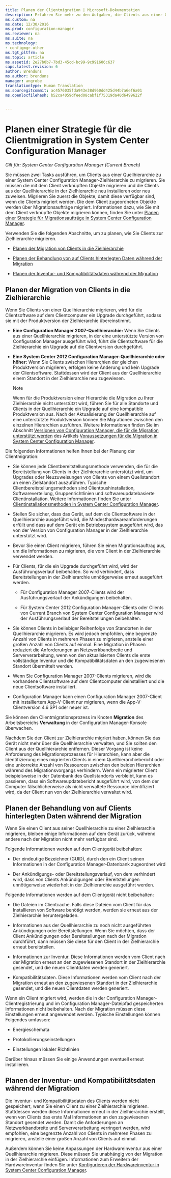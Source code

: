 ```yaml
---
title: Planen der Clientmigration | Microsoft-Dokumentation
description: Erfahren Sie mehr zu den Aufgaben, die Clients aus einer Quellhierarchie zu einer Zielhierarchie in System Center Configuration Manager migrieren.
ms.custom: na
ms.date: 12/30/2016
ms.prod: configuration-manager
ms.reviewer: na
ms.suite: na
ms.technology:
- configmgr-other
ms.tgt_pltfrm: na
ms.topic: article
ms.assetid: 2e27b0b7-7bd3-45cd-bc99-9c991606c637
caps.latest.revision: 6
author: Brenduns
ms.author: brenduns
manager: angrobe
translationtype: Human Translation
ms.sourcegitcommit: ac4576035fda943e38d960dd425d44b7a6ef6a01
ms.openlocfilehash: b52ca4059dfeed08cabf1f75319da40d6499622f


---
```

# <a name="plan-a-client-migration-strategy-in-system-center-configuration-manager"></a>Planen einer Strategie für die Clientmigration in System Center Configuration Manager

*Gilt für: System Center Configuration Manager (Current Branch)*

Sie müssen zwei Tasks ausführen, um Clients aus einer Quellhierarchie zu einer System Center Configuration Manager-Zielhierarchie zu migrieren. Sie müssen die mit dem Client verknüpften Objekte migrieren und die Clients aus der Quellhierarchie in der Zielhierarchie neu installieren oder neu zuweisen. Migrieren Sie zuerst die Objekte, damit diese verfügbar sind, wenn die Clients migriert werden. Die dem Client zugeordneten Objekte werden über Migrationsaufträge migriert. Informationen dazu, wie Sie mit dem Client verknüpfte Objekte migrieren können, finden Sie unter [Planen einer Strategie für Migrationsaufträge in System Center Configuration Manager](../../core/migration/planning-a-migration-job-strategy.md).  

 Verwenden Sie die folgenden Abschnitte, um zu planen, wie Sie Clients zur Zielhierarchie migrieren.  

-   [Planen der Migration von Clients in die Zielhierarchie](#Planning_for_Client_Agent_Migration)  

-   [Planen der Behandlung von auf Clients hinterlegten Daten während der Migration](#Planning_for_Client_Data_Migration)  

-   [Planen der Inventur- und Kompatibilitätsdaten während der Migration](#Planning_for_Inventory_data_migration)  

##  <a name="a-nameplanningforclientagentmigrationa-plan-to-migrate-clients-to-the-destination-hierarchy"></a><a name="Planning_for_Client_Agent_Migration"></a> Planen der Migration von Clients in die Zielhierarchie  
 Wenn Sie Clients von einer Quellhierarchie migrieren, wird für die Clientsoftware auf dem Clientcomputer ein Upgrade durchgeführt, sodass sie mit der Produktversion der Zielhierarchie übereinstimmt.  

-   **Eine Configuration Manager 2007-Quellhierarchie:** Wenn Sie Clients aus einer Quellhierarchie migrieren, in der eine unterstützte Version von Configuration Manager ausgeführt wird, führt die Clientsoftware für die Zielhierarchie ein Upgrade auf die Clientversion durchgeführt.  

-   **Eine System Center 2012 Configuration Manager-Quellhierarchie oder höher:** Wenn Sie Clients zwischen Hierarchien der gleichen Produktversion migrieren, erfolgen keine Änderung und kein Upgrade der Clientsoftware. Stattdessen wird der Client aus der Quellhierarchie einem Standort in der Zielhierarchie neu zugewiesen.  

    > [!NOTE]  
    >  Wenn für die Produktversion einer Hierarchie die Migration zu Ihrer Zielhierarchie nicht unterstützt wird, führen Sie für alle Standorte und Clients in der Quellhierarchie ein Upgrade auf eine kompatible Produktversion aus. Nach der Aktualisierung der Quellhierarchie auf eine unterstützte Produktversion können Sie Migrationen zwischen den einzelnen Hierarchien ausführen. Weitere Informationen finden Sie im Abschnitt [Versionen von Configuration Manager, die für die Migration unterstützt werden](../../core/migration/prerequisites-for-migration.md#BKMK_SupportedMigrationVersions) des Artikels [Voraussetzungen für die Migration in System Center Configuration Manager](../../core/migration/prerequisites-for-migration.md).  

Die folgenden Informationen helfen Ihnen bei der Planung der Clientmigration:  

-   Sie können jede Clientbereitstellungsmethode verwenden, die für die Bereitstellung von Clients in der Zielhierarchie unterstützt wird, um Upgrades oder Neuzuweisungen von Clients von einem Quellstandort an einen Zielstandort auszuführen. Typische Clientbereitstellungsmethoden sind Clientpushinstallation, Softwareverteilung, Gruppenrichtlinien und softwareupdatebasierte Clientinstallation. Weitere Informationen finden Sie unter [Clientinstallationsmethoden in System Center Configuration Manager](../../core/clients/deploy/plan/client-installation-methods.md).  

-   Stellen Sie sicher, dass das Gerät, auf dem die Clientsoftware in der Quellhierarchie ausgeführt wird, die Mindesthardwareanforderungen erfüllt und dass auf dem Gerät ein Betriebssystem ausgeführt wird, das von der Version von Configuration Manager in der Zielhierarchie unterstützt wird.  

-   Bevor Sie einen Client migrieren, führen Sie einen Migrationsauftrag aus, um die Informationen zu migrieren, die vom Client in der Zielhierarchie verwendet werden.  

-   Für Clients, für die ein Upgrade durchgeführt wird, wird der Ausführungsverlauf beibehalten. So wird verhindert, dass Bereitstellungen in der Zielhierarchie unnötigerweise erneut ausgeführt werden.  

    -   Für Configuration Manager 2007-Clients wird der Ausführungsverlauf der Ankündigungen beibehalten.  

    -   Für System Center 2012 Configuration Manager-Clients oder Clients von Current Branch von System Center Configuration Manager wird der Ausführungsverlauf der Bereitstellungen beibehalten.  

-   Sie können Clients in beliebiger Reihenfolge von Standorten in der Quellhierarchie migrieren. Es wird jedoch empfohlen, eine begrenzte Anzahl von Clients in mehreren Phasen zu migrieren, anstelle einer großen Anzahl von Clients auf einmal. Eine Migration in Phasen reduziert die Anforderungen an Netzwerkbandbreite und Serververarbeitung, wenn von den aktualisierten Clients die erste vollständige Inventur und die Kompatibilitätsdaten an den zugewiesenen Standort übermittelt werden.  

-   Wenn Sie Configuration Manager 2007-Clients migrieren, wird die vorhandene Clientsoftware auf dem Clientcomputer deinstalliert und die neue Clientsoftware installiert.  

-   Configuration Manager kann einen Configuration Manager 2007-Client mit installiertem App-V-Client nur migrieren, wenn die App-V-Clientversion 4.6 SP1 oder neuer ist.  

Sie können den Clientmigrationsprozess im Knoten **Migration** des Arbeitsbereichs **Verwaltung** in der Configuration Manager-Konsole überwachen.  

Nachdem Sie den Client zur Zielhierarchie migriert haben, können Sie das Gerät nicht mehr über die Quellhierarchie verwalten, und Sie sollten den Client aus der Quellhierarchie entfernen. Dieser Vorgang ist keine Anforderung des Migrationsprozesses für Hierarchien, kann aber die Identifizierung eines migrierten Clients in einem Quellhierarchiebericht oder eine unkorrekte Anzahl von Ressourcen zwischen den beiden Hierarchien während des Migrationsvorgangs verhindern. Wenn ein migrierter Client beispielsweise in der Datenbank des Quellstandorts verbleibt, kann es passieren, dass ein Softwareupdatebericht ausgeführt wird, von dem der Computer fälschlicherweise als nicht verwaltete Ressource identifiziert wird, da der Client nun von der Zielhierarchie verwaltet wird.  

##  <a name="a-nameplanningforclientdatamigrationa-plan-to-handle-data-maintained-on-clients-during-migration"></a><a name="Planning_for_Client_Data_Migration"></a> Planen der Behandlung von auf Clients hinterlegten Daten während der Migration  
Wenn Sie einen Client aus seiner Quellhierarchie zu einer Zielhierarchie migrieren, bleiben einige Informationen auf dem Gerät zurück, während andere nach der Migration nicht mehr verfügbar sind.  

Folgende Informationen werden auf dem Clientgerät beibehalten:  

-   Der eindeutige Bezeichner (GUID), durch den ein Client seinen Informationen in der Configuration Manager-Datenbank zugeordnet wird  

-   Der Ankündigungs- oder Bereitstellungsverlauf, von dem verhindert wird, dass von Clients Ankündigungen oder Bereitstellungen unnötigerweise wiederholt in der Zielhierarchie ausgeführt werden.  

Folgende Informationen werden auf dem Clientgerät nicht beibehalten:  

-   Die Dateien im Clientcache. Falls diese Dateien vom Client für das Installieren von Software benötigt werden, werden sie erneut aus der Zielhierarchie heruntergeladen.  

-   Informationen aus der Quellhierarchie zu noch nicht ausgeführten Ankündigungen oder Bereitstellungen. Wenn Sie möchten, dass der Client Ankündigungen oder Bereitstellungen nach der Migration durchführt, dann müssen Sie diese für den Client in der Zielhierarchie erneut bereitstellen.  

-   Informationen zur Inventur. Diese Informationen werden vom Client nach der Migration erneut an den zugewiesenen Standort in der Zielhierarchie gesendet, und die neuen Clientdaten werden generiert.  

-   Kompatibilitätsdaten. Diese Informationen werden vom Client nach der Migration erneut an den zugewiesenen Standort in der Zielhierarchie gesendet, und die neuen Clientdaten werden generiert.  

Wenn ein Client migriert wird, werden die in der Configuration Manager-Clientregistrierung und im Configuration Manager-Dateipfad gespeicherten Informationen nicht beibehalten. Nach der Migration müssen diese Einstellungen erneut angewendet werden. Typische Einstellungen können Folgendes umfassen:  

-   Energieschemata  

-   Protokollierungseinstellungen  

-   Einstellungen lokaler Richtlinien  

Darüber hinaus müssen Sie einige Anwendungen eventuell erneut installieren.  

##  <a name="a-nameplanningforinventorydatamigrationa-plan-for--inventory-and-compliance-data-during-migration"></a><a name="Planning_for_Inventory_data_migration"></a> Planen der Inventur- und Kompatibilitätsdaten während der Migration  
Die Inventur- und Kompatibilitätsdaten des Clients werden nicht gespeichert, wenn Sie einen Client zu einer Zielhierarchie migrieren. Stattdessen werden diese Informationen erneut in der Zielhierarchie erstellt, wenn von Clients das erste Mal Informationen an den zugewiesenen Standort gesendet werden. Damit die Anforderungen an Netzwerkbandbreite und Serververarbeitung verringert werden, wird empfohlen, eine begrenzte Anzahl von Clients in mehreren Phasen zu migrieren, anstelle einer großen Anzahl von Clients auf einmal.  

 Außerdem können Sie keine Anpassungen der Hardwareinventur aus einer Quellhierarchie migrieren. Diese müssen Sie unabhängig von der Migration in der Zielhierarchie einfügen. Informationen zum Erweitern der Hardwareinventur finden Sie unter [Konfigurieren der Hardwareinventur in System Center Configuration Manager](../../core/clients/manage/inventory/configure-hardware-inventory.md).  



<!--HONumber=Dec16_HO5-->


